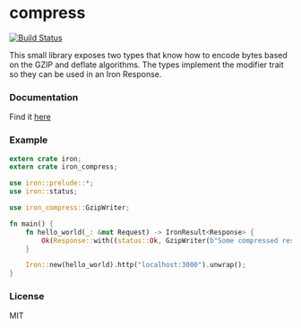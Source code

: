 # compress
[![Build Status](https://travis-ci.org/gsquire/compress.svg?branch=master)](https://travis-ci.org/gsquire/compress)

This small library exposes two types that know how to encode bytes based on the GZIP and deflate
algorithms. The types implement the modifier trait so they can be used in an Iron Response.

### Documentation
Find it [here](https://docs.rs/iron_compress)

### Example
```rust
extern crate iron;
extern crate iron_compress;

use iron::prelude::*;
use iron::status;

use iron_compress::GzipWriter;

fn main() {
    fn hello_world(_: &mut Request) -> IronResult<Response> {
        Ok(Response::with((status::Ok, GzipWriter(b"Some compressed response"))))
    }

    Iron::new(hello_world).http("localhost:3000").unwrap();
}
```

### License
MIT
